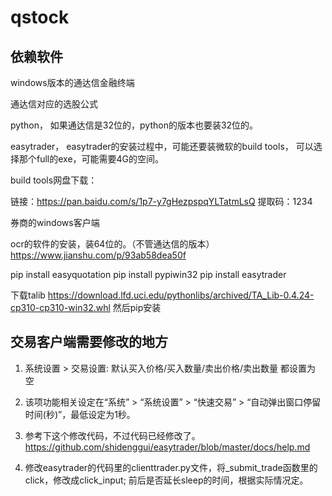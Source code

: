 # qstock


## 依赖软件

windows版本的通达信金融终端

通达信对应的选股公式

python， 如果通达信是32位的，python的版本也要装32位的。

easytrader， easytrader的安装过程中，可能还要装微软的build tools， 可以选择那个full的exe，可能需要4G的空间。

build tools网盘下载：

链接：https://pan.baidu.com/s/1p7-y7gHezpspqYLTatmLsQ 
提取码：1234


券商的windows客户端


ocr的软件的安装，装64位的。（不管通达信的版本）
https://www.jianshu.com/p/93ab58dea50f


pip install easyquotation
pip install pypiwin32
pip install easytrader

下载talib
https://download.lfd.uci.edu/pythonlibs/archived/TA_Lib-0.4.24-cp310-cp310-win32.whl
然后pip安装


## 交易客户端需要修改的地方

1. 系统设置 > 交易设置: 默认买入价格/买入数量/卖出价格/卖出数量 都设置为 空

2. 该项功能相关设定在“系统” > “系统设置” > “快速交易” > “自动弹出窗口停留时间(秒)”，最低设定为1秒。

3. 参考下这个修改代码，不过代码已经修改了。 https://github.com/shidenggui/easytrader/blob/master/docs/help.md

4. 修改easytrader的代码里的clienttrader.py文件，将_submit_trade函数里的click，修改成click_input; 前后是否延长sleep的时间，根据实际情况定。

